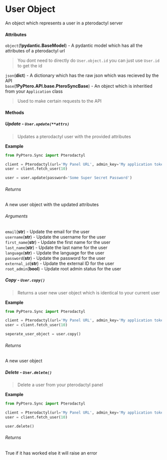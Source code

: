 # User Object

An object which represents a user in a pterodactyl server

#### Attributes

`object`(**!pydantic.BaseModel**) - A pydantic model which has all the attributes of a pterodactyl url
> You dont need to directly do `User.object.id` you can just use `User.id` to get the id

`json`(**dict**) - A dictionary which has the raw json which was recieved by the API\
`base`(**!PyPtero.API.base.PteroSyncBase**) - An object which is inheritied from your `Application` class
> Used to make certain requests to the API

#### Methods

##### Update - `User.update(**attrs)`
> Updates a pterodactyl user with the provided attributes

**Example**
```py
from PyPtero.Sync import Pterodactyl

client = Pterodactyl(url='My Panel URL', admin_key='My application token')
user = client.fetch_user(10)

user = user.update(password='Some Super Secret Password')
```

###### Returns
A new user object with the updated attributes

###### Arguments
`email`(**str**) - Update the email for the user\
`username`(**str**) - Update the username for the user\
`first_name`(**str**) - Update the first name for the user\
`last_name`(**str**) - Update the last name for the user\
`language`(**str**) - Update the language for the user\
`password`(**str**) - Update the password for the user\
`external_id`(**str**) - Update the external ID for the user\
`root_admin`(**bool**) - Update root admin status for the user

##### Copy - `User.copy()`
> Returns a user new user object which is identical to your current user

**Example**
```py
from PyPtero.Sync import Pterodactyl

client = Pterodactyl(url='My Panel URL', admin_key='My application token')
user = client.fetch_user(10)

seperate_user_object = user.copy()
```

###### Returns
A new user object

##### Delete - `User.delete()`
> Delete a user from your pterodactyl panel

**Example**
```py
from PyPtero.Sync import Pterodactyl

client = Pterodactyl(url='My Panel URL', admin_key='My application token')
user = client.fetch_user(10)

user.delete()
```

###### Returns
True if it has worked else it will raise an error
